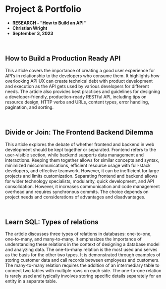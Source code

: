 # Project & Portfolio 

* **RESEARCH - "How to Build an API"**
* **Christian Wright**
* **September 3, 2023**

<br>

## How to Build a Production Ready API 
This article covers the importance of creating a good user experience for API’s in relationship to the developers who consume them. It highlights how overlooking API UX can create technical debt with product development and execution as the API gets used by various developers for different needs. The article also provides best practices and guidelines for designing a developer-friendly, production-ready RESTful API, including tips on resource design, HTTP verbs and URLs, content types, error handling, pagination, and sorting. 

<br>

## Divide or Join: The Frontend Backend Dilemma 
This article explores the debate of whether frontend and backend in web development should be kept together or separated. Frontend refers to the user-visible section, while backend supports data management and interactions. Keeping them together allows for similar concepts and syntax, minimized miscommunications, efficient resource usage with full-stack developers, and effective teamwork. However, it can be inefficient for large projects and limits customization. Separating frontend and backend allows for wider technology specialists, modularity, quick development, and API consolidation. However, it increases communication and code management overhead and requires synchronous commits. The choice depends on project needs and considerations of advantages and disadvantages.


<br>

## Learn SQL: Types of relations 
The article discusses three types of relations in databases: one-to-one, one-to-many, and many-to-many. It emphasizes the importance of understanding these relations in the context of designing a database model and analyzing data. The one-to-many relation is the most used and serves as the basis for the other two types. It is demonstrated through examples of storing customer data and call records between employees and customers. The many-to-many relation requires the addition of an intermediary table to connect two tables with multiple rows on each side. The one-to-one relation is rarely used and typically involves storing specific details separately for an entity in a separate table.





